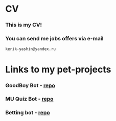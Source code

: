 # CV
### This is my CV!
### You can send me jobs offers via e-mail
```kerik-yashin@yandex.ru```
# Links to my pet-projects
### GoodBoy Bot - [repo](https://github.com/KirillYashin/GoodBoyBot)
### MU Quiz Bot - [repo](https://github.com/KirillYashin/MU_Quiz_TGBot)
### Betting bot - [repo](https://github.com/KirillYashin/betting_tg_bot)
